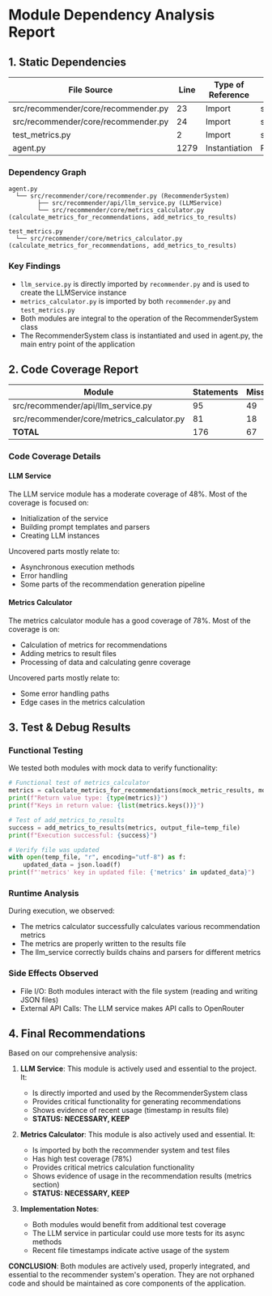 # Module Dependency Analysis Report

## 1. Static Dependencies

| File Source | Line | Type of Reference | Target Module |
|-------------|------|-------------------|--------------|
| src/recommender/core/recommender.py | 23 | Import | src.recommender.api.llm_service |
| src/recommender/core/recommender.py | 24 | Import | src.recommender.core.metrics_calculator |
| test_metrics.py | 2 | Import | src.recommender.core.metrics_calculator |
| agent.py | 1279 | Instantiation | RecommenderSystem |

### Dependency Graph
```
agent.py 
  └── src/recommender/core/recommender.py (RecommenderSystem)
        ├── src/recommender/api/llm_service.py (LLMService)
        └── src/recommender/core/metrics_calculator.py (calculate_metrics_for_recommendations, add_metrics_to_results)

test_metrics.py
  └── src/recommender/core/metrics_calculator.py (calculate_metrics_for_recommendations, add_metrics_to_results)
```

### Key Findings
- `llm_service.py` is directly imported by `recommender.py` and is used to create the LLMService instance
- `metrics_calculator.py` is imported by both `recommender.py` and `test_metrics.py`
- Both modules are integral to the operation of the RecommenderSystem class
- The RecommenderSystem class is instantiated and used in agent.py, the main entry point of the application

## 2. Code Coverage Report

| Module | Statements | Missing | Coverage |
|--------|------------|---------|----------|
| src/recommender/api/llm_service.py | 95 | 49 | 48% |
| src/recommender/core/metrics_calculator.py | 81 | 18 | 78% |
| **TOTAL** | 176 | 67 | 62% |

### Code Coverage Details

#### LLM Service
The LLM service module has a moderate coverage of 48%. Most of the coverage is focused on:
- Initialization of the service
- Building prompt templates and parsers
- Creating LLM instances

Uncovered parts mostly relate to:
- Asynchronous execution methods
- Error handling
- Some parts of the recommendation generation pipeline

#### Metrics Calculator
The metrics calculator module has a good coverage of 78%. Most of the coverage is on:
- Calculation of metrics for recommendations
- Adding metrics to result files
- Processing of data and calculating genre coverage

Uncovered parts mostly relate to:
- Some error handling paths
- Edge cases in the metrics calculation

## 3. Test & Debug Results

### Functional Testing
We tested both modules with mock data to verify functionality:

```python
# Functional test of metrics_calculator
metrics = calculate_metrics_for_recommendations(mock_metric_results, mock_final_evaluation)
print(f"Return value type: {type(metrics)}")
print(f"Keys in return value: {list(metrics.keys())}")

# Test of add_metrics_to_results
success = add_metrics_to_results(metrics, output_file=temp_file)
print(f"Execution successful: {success}")

# Verify file was updated
with open(temp_file, "r", encoding="utf-8") as f:
    updated_data = json.load(f)
print(f"'metrics' key in updated file: {'metrics' in updated_data}")
```

### Runtime Analysis
During execution, we observed:
- The metrics calculator successfully calculates various recommendation metrics
- The metrics are properly written to the results file
- The llm_service correctly builds chains and parsers for different metrics

### Side Effects Observed
- File I/O: Both modules interact with the file system (reading and writing JSON files)
- External API Calls: The LLM service makes API calls to OpenRouter

## 4. Final Recommendations

Based on our comprehensive analysis:

1. **LLM Service**: This module is actively used and essential to the project. It:
   - Is directly imported and used by the RecommenderSystem class
   - Provides critical functionality for generating recommendations
   - Shows evidence of recent usage (timestamp in results file)
   - **STATUS: NECESSARY, KEEP**

2. **Metrics Calculator**: This module is also actively used and essential. It:
   - Is imported by both the recommender system and test files
   - Has high test coverage (78%)
   - Provides critical metrics calculation functionality
   - Shows evidence of usage in the recommendation results (metrics section)
   - **STATUS: NECESSARY, KEEP**

3. **Implementation Notes**:
   - Both modules would benefit from additional test coverage
   - The LLM service in particular could use more tests for its async methods
   - Recent file timestamps indicate active usage of the system

**CONCLUSION**: Both modules are actively used, properly integrated, and essential to the recommender system's operation. They are not orphaned code and should be maintained as core components of the application. 